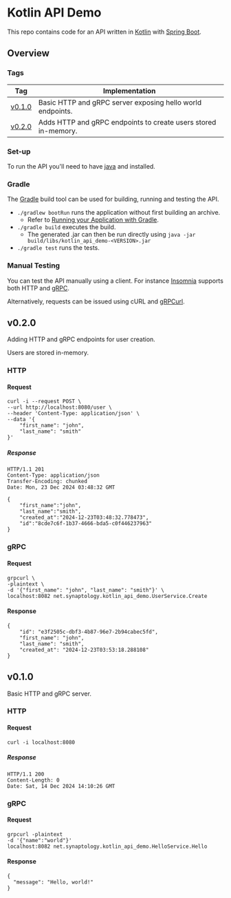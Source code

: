 # Kotlin API Demo

This repo contains code for an API written in [Kotlin](https://kotlinlang.org/)
with [Spring Boot](https://spring.io/projects/spring-boot).

## Overview

### Tags

| Tag               | Implementation                                                 | 
|-------------------|----------------------------------------------------------------|
| [v0.1.0](#v0.1.0) | Basic HTTP and gRPC server exposing hello world endpoints.     |
| [v0.2.0](#v0.2.0) | Adds HTTP and gRPC endpoints to create users stored in-memory. |

### Set-up

To run the API you'll need to have [java](https://www.oracle.com/uk/java/technologies/downloads/) and
installed.

### Gradle

The [Gradle](https://gradle.org/) build tool can be used for building, running and testing the API.

* `./gradlew bootRun` runs the application without first building an archive.
  * Refer to [Running your Application with Gradle](https://docs.spring.io/spring-boot/gradle-plugin/running.html).
* `./gradle build` executes the build. 
  * The generated .jar can then be run directly using `java -jar build/libs/kotlin_api_demo-<VERSION>.jar` 
* `./gradle test` runs the tests.

### Manual Testing

You can test the API manually using a client. For instance
[Insomnia](https://insomnia.rest/download)
supports both HTTP and [gRPC](https://support.insomnia.rest/article/188-grpc#overview).

Alternatively, requests can be issued using cURL and
[gRPCurl](https://github.com/fullstorydev/grpcurl).

## v0.2.0

Adding HTTP and gRPC endpoints for user creation.

Users are stored in-memory.

### HTTP

#### Request

    curl -i --request POST \
    --url http://localhost:8080/user \
    --header 'Content-Type: application/json' \
    --data '{
        "first_name": "john",
        "last_name": "smith"
    }'

##### Response

    HTTP/1.1 201
    Content-Type: application/json
    Transfer-Encoding: chunked
    Date: Mon, 23 Dec 2024 03:48:32 GMT

    {
        "first_name":"john",
        "last_name":"smith",
        "created_at":"2024-12-23T03:48:32.778473",
        "id":"8cde7c6f-1b37-4666-bda5-c0f446237963"
    }

### gRPC

#### Request

    grpcurl \
    -plaintext \
    -d '{"first_name": "john", "last_name": "smith"}' \
    localhost:8082 net.synaptology.kotlin_api_demo.UserService.Create

#### Response

    {
        "id": "e3f2505c-dbf3-4b87-96e7-2b94cabec5fd",
        "first_name": "john",
        "last_name": "smith",
        "created_at": "2024-12-23T03:53:18.288108"
    }

## <a name="v0.1.0"></a>v0.1.0

Basic HTTP and gRPC server.

### HTTP

#### Request

    curl -i localhost:8080

##### Response

    HTTP/1.1 200
    Content-Length: 0
    Date: Sat, 14 Dec 2024 14:10:26 GMT

### gRPC

#### Request

    grpcurl -plaintext 
    -d '{"name":"world"}' 
    localhost:8082 net.synaptology.kotlin_api_demo.HelloService.Hello

#### Response

    {
      "message": "Hello, world!"
    }
